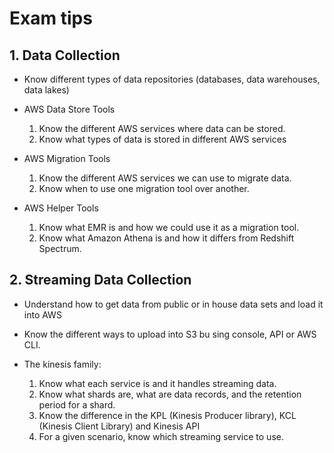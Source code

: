 # Exam tips

## 1. Data Collection

* Know different types of data repositories (databases, data warehouses, data lakes)

* AWS Data Store Tools
    1. Know the different AWS services where data can be stored.
    2. Know what types of data is stored in different AWS services

* AWS Migration Tools
    1. Know the different AWS services we can use to migrate data.
    2. Know when to use one migration tool over another.

* AWS Helper Tools
    1. Know what EMR is and how we could use it as a migration tool.
    2. Know what Amazon Athena is and how it differs from Redshift Spectrum.

## 2. Streaming Data Collection

* Understand how to get data from public or in house data sets and load it into AWS

* Know the different ways to upload into S3 bu sing console, API or AWS CLI.

* The kinesis family:
    1. Know what each service is and it handles streaming data.
    2. Know what shards are, what are data records, and the retention period for a shard.
    3. Know the difference in the KPL (Kinesis Producer library), KCL (Kinesis Client Library) and Kinesis API
    4. For a given scenario, know which streaming service to use.